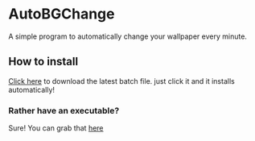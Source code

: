 # AutoBGChange
A simple program to automatically change your wallpaper every minute.

## How to install

[Click here](https://github.com/daanschenkel/AutoBGChange.git) to download the latest batch file. just click it and it installs automatically! 

### Rather have an executable?

Sure! You can grab that [here](https://github.com/daanschenkel/AutoBGChange/releases/latest/)
